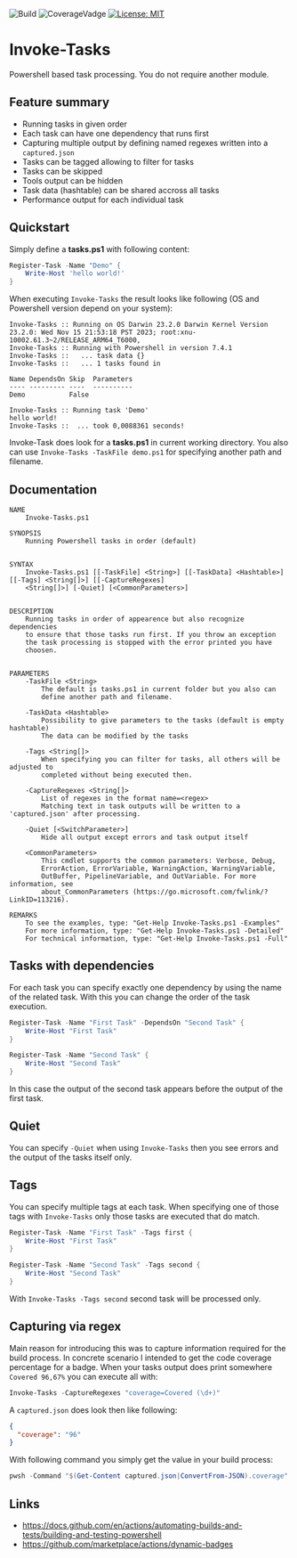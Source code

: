 ![Build](https://github.com/thomas-lehmann-private/Invoke-Tasks/actions/workflows/invoke-tasks-build-actions.yaml/badge.svg) ![CoverageVadge](https://img.shields.io/endpoint?url=https://gist.githubusercontent.com/Nachtfeuer/2279dcc04bff0c1ef7b8038821f23d2e/raw/Invoke-Tasks.json) [![License: MIT](https://img.shields.io/badge/License-MIT-yellow.svg)](https://opensource.org/licenses/MIT)

# Invoke-Tasks
Powershell based task processing. You do not require another module.

## Feature summary

 - Running tasks in given order
 - Each task can have one dependency that runs first
 - Capturing multiple output by defining named regexes written into a `captured.json`
 - Tasks can be tagged allowing to filter for tasks
 - Tasks can be skipped
 - Tools output can be hidden
 - Task data (hashtable) can be shared accross all tasks
 - Performance output for each individual task

## Quickstart

Simply define a **tasks.ps1** with following content:

```powershell
Register-Task -Name "Demo" {
    Write-Host 'hello world!'
}
```

When executing `Invoke-Tasks` the result looks like following (OS and Powershell version depend on your system):

```
Invoke-Tasks :: Running on OS Darwin 23.2.0 Darwin Kernel Version 23.2.0: Wed Nov 15 21:53:18 PST 2023; root:xnu-10002.61.3~2/RELEASE_ARM64_T6000‚
Invoke-Tasks :: Running with Powershell in version 7.4.1
Invoke-Tasks ::   ... task data {}
Invoke-Tasks ::   ... 1 tasks found in 

Name DependsOn Skip  Parameters
---- --------- ----  ----------
Demo           False 

Invoke-Tasks :: Running task 'Demo'
hello world!
Invoke-Tasks ::  ... took 0,0088361 seconds!
```

Invoke-Task does look for a **tasks.ps1** in current working directory.
You also can use `Invoke-Tasks -TaskFile demo.ps1` for specifying another path
and filename.

## Documentation

```
NAME
    Invoke-Tasks.ps1
    
SYNOPSIS
    Running Powershell tasks in order (default)


SYNTAX
    Invoke-Tasks.ps1 [[-TaskFile] <String>] [[-TaskData] <Hashtable>] [[-Tags] <String[]>] [[-CaptureRegexes] 
    <String[]>] [-Quiet] [<CommonParameters>]


DESCRIPTION
    Running tasks in order of appearence but also recognize dependencies
    to ensure that those tasks run first. If you throw an exception
    the task processing is stopped with the error printed you have
    choosen.


PARAMETERS
    -TaskFile <String>
        The default is tasks.ps1 in current folder but you also can
        define another path and filename.

    -TaskData <Hashtable>
        Possibility to give parameters to the tasks (default is empty hashtable)
        The data can be modified by the tasks

    -Tags <String[]>
        When specifying you can filter for tasks, all others will be adjusted to
        completed without being executed then.

    -CaptureRegexes <String[]>
        List of regexes in the format name=<regex>
        Matching text in task outputs will be written to a 'captured.json' after processing.

    -Quiet [<SwitchParameter>]
        Hide all output except errors and task output itself

    <CommonParameters>
        This cmdlet supports the common parameters: Verbose, Debug,
        ErrorAction, ErrorVariable, WarningAction, WarningVariable,
        OutBuffer, PipelineVariable, and OutVariable. For more information, see
        about_CommonParameters (https://go.microsoft.com/fwlink/?LinkID=113216). 

REMARKS
    To see the examples, type: "Get-Help Invoke-Tasks.ps1 -Examples"
    For more information, type: "Get-Help Invoke-Tasks.ps1 -Detailed"
    For technical information, type: "Get-Help Invoke-Tasks.ps1 -Full"
```

## Tasks with dependencies

For each task you can specify exactly one dependency by using the
name of the related task. With this you can change the order of
the task execution.

```powershell
Register-Task -Name "First Task" -DependsOn "Second Task" {
    Write-Host "First Task"
}

Register-Task -Name "Second Task" {
    Write-Host "Second Task"
}
```

In this case the output of the second task appears before the output of the first task.

## Quiet

You can specify `-Quiet` when using `Invoke-Tasks` then you see errors and the output of
the tasks itself only.

## Tags

You can specify multiple tags at each task.
When specifying one of those tags with `Invoke-Tasks`
only those tasks are executed that do match.

```powershell
Register-Task -Name "First Task" -Tags first {
    Write-Host "First Task"
}

Register-Task -Name "Second Task" -Tags second {
    Write-Host "Second Task"
}
```

With `Invoke-Tasks -Tags second` second task will be processed only.

## Capturing via regex

Main reason for introducing this was to capture information required for the build
process. In concrete scenario I intended to get the code coverage percentage for
a badge. When your tasks output does print somewhere `Covered 96,67%` you can execute
all with:

```powershell
Invoke-Tasks -CaptureRegexes "coverage=Covered (\d+)" 
```

A `captured.json` does look then like following:

```json
{
  "coverage": "96"
}
```

With following command you simply get the value in your build process:

```powershell
pwsh -Command "$(Get-Content captured.json|ConvertFrom-JSON).coverage"
```

## Links

 - https://docs.github.com/en/actions/automating-builds-and-tests/building-and-testing-powershell
 - https://github.com/marketplace/actions/dynamic-badges

